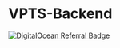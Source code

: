 # VPTS-Backend
[![DigitalOcean Referral Badge](https://web-platforms.sfo2.cdn.digitaloceanspaces.com/WWW/Badge%201.svg)](https://www.digitalocean.com/?refcode=cf68344323a5&utm_campaign=Referral_Invite&utm_medium=Referral_Program&utm_source=badge)
